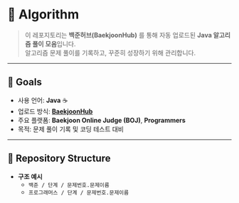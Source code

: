 # 🔗 Algorithm

> 이 레포지토리는 **백준허브(BaekjoonHub)** 를 통해 자동 업로드된 **Java 알고리즘 풀이 모음**입니다.  
> 알고리즘 문제 풀이를 기록하고, 꾸준히 성장하기 위해 관리합니다.

---

## 🚀 Goals
- 사용 언어: **Java** ☕  
- 업로드 방식: **[BaekjoonHub](https://github.com/BaekjoonHub/BaekjoonHub)**  
- 주요 플랫폼: **Baekjoon Online Judge (BOJ)**, **Programmers**  
- 목적: 문제 풀이 기록 및 코딩 테스트 대비  

---

## 📂 Repository Structure
- **구조 예시**
  - `백준 / 단계 / 문제번호.문제이름`
  - `프로그래머스 / 단계 / 문제번호.문제이름`
